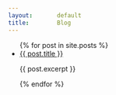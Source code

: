 ```yaml
---
layout:       default
title:        Blog
---
```


<ul>
  {% for post in site.posts %}
    <li>
      <a href="{{ site.baseurl }}{{ post.url }}">{{ post.title }}</a>
      <p>{{ post.excerpt }}</p>
    </li>
  {% endfor %}
</ul>
